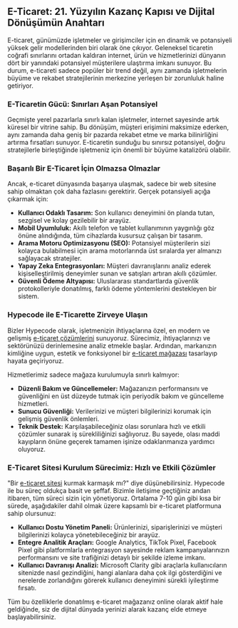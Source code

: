 ## E-Ticaret: 21. Yüzyılın Kazanç Kapısı ve Dijital Dönüşümün Anahtarı

E-ticaret, günümüzde işletmeler ve girişimciler için en dinamik ve potansiyeli yüksek gelir modellerinden biri olarak öne çıkıyor. Geleneksel ticaretin coğrafi sınırlarını ortadan kaldıran internet, ürün ve hizmetlerinizi dünyanın dört bir yanındaki potansiyel müşterilere ulaştırma imkanı sunuyor. Bu durum, e-ticareti sadece popüler bir trend değil, aynı zamanda işletmelerin büyüme ve rekabet stratejilerinin merkezine yerleşen bir zorunluluk haline getiriyor.

### E-Ticaretin Gücü: Sınırları Aşan Potansiyel

Geçmişte yerel pazarlarla sınırlı kalan işletmeler, internet sayesinde artık küresel bir vitrine sahip. Bu dönüşüm, müşteri erişimini maksimize ederken, aynı zamanda daha geniş bir pazarda rekabet etme ve marka bilinirliğini artırma fırsatları sunuyor. E-ticaretin sunduğu bu sınırsız potansiyel, doğru stratejilerle birleştiğinde işletmeniz için önemli bir büyüme katalizörü olabilir.

### Başarılı Bir E-Ticaret İçin Olmazsa Olmazlar

Ancak, e-ticaret dünyasında başarıya ulaşmak, sadece bir web sitesine sahip olmaktan çok daha fazlasını gerektirir. Gerçek potansiyeli açığa çıkarmak için:

*   **Kullanıcı Odaklı Tasarım:** Son kullanıcı deneyimini ön planda tutan, sezgisel ve kolay gezilebilir bir arayüz.
*   **Mobil Uyumluluk:** Akıllı telefon ve tablet kullanımının yaygınlığı göz önüne alındığında, tüm cihazlarda kusursuz çalışan bir tasarım.
*   **Arama Motoru Optimizasyonu (SEO):** Potansiyel müşterilerin sizi kolayca bulabilmesi için arama motorlarında üst sıralarda yer almanızı sağlayacak stratejiler.
*   **Yapay Zeka Entegrasyonları:** Müşteri davranışlarını analiz ederek kişiselleştirilmiş deneyimler sunan ve satışları artıran akıllı çözümler.
*   **Güvenli Ödeme Altyapısı:** Uluslararası standartlarda güvenlik protokolleriyle donatılmış, farklı ödeme yöntemlerini destekleyen bir sistem.

### Hypecode ile E-Ticarette Zirveye Ulaşın

Bizler Hypecode olarak, işletmenizin ihtiyaçlarına özel, en modern ve gelişmiş [e-ticaret çözümlerini](https://hypecode.tech/solutions/e-commerce) sunuyoruz. Sürecimiz, ihtiyaçlarınızı ve sektörünüzü derinlemesine analiz etmekle başlar. Ardından, markanızın kimliğine uygun, estetik ve fonksiyonel bir [e-ticaret mağazası](https://hypecode.tech/solutions/e-commerce) tasarlayıp hayata geçiriyoruz.

Hizmetlerimiz sadece mağaza kurulumuyla sınırlı kalmıyor:

*   **Düzenli Bakım ve Güncellemeler:** Mağazanızın performansını ve güvenliğini en üst düzeyde tutmak için periyodik bakım ve güncelleme hizmetleri.
*   **Sunucu Güvenliği:** Verilerinizi ve müşteri bilgilerinizi korumak için gelişmiş güvenlik önlemleri.
*   **Teknik Destek:** Karşılaşabileceğiniz olası sorunlara hızlı ve etkili çözümler sunarak iş sürekliliğinizi sağlıyoruz. Bu sayede, olası maddi kayıpların önüne geçerek tamamen işinize odaklanmanıza yardımcı oluyoruz.

### E-Ticaret Sitesi Kurulum Sürecimiz: Hızlı ve Etkili Çözümler

"Bir [e-ticaret sitesi](https://hypecode.tech/solutions/e-commerce) kurmak karmaşık mı?" diye düşünebilirsiniz. Hypecode ile bu süreç oldukça basit ve şeffaf. Bizimle iletişime geçtiğiniz andan itibaren, tüm süreci sizin için yönetiyoruz. Ortalama 7-10 gün gibi kısa bir sürede, aşağıdakiler dahil olmak üzere kapsamlı bir e-ticaret platformuna sahip olursunuz:

*   **Kullanıcı Dostu Yönetim Paneli:** Ürünlerinizi, siparişlerinizi ve müşteri bilgilerinizi kolayca yönetebileceğiniz bir arayüz.
*   **Entegre Analitik Araçları:** Google Analytics, TikTok Pixel, Facebook Pixel gibi platformlarla entegrasyon sayesinde reklam kampanyalarınızın performansını ve site trafiğinizi detaylı bir şekilde izleme imkanı.
*   **Kullanıcı Davranışı Analizi:** Microsoft Clarity gibi araçlarla kullanıcıların sitenizde nasıl gezindiğini, hangi alanlara daha çok ilgi gösterdiğini ve nerelerde zorlandığını görerek kullanıcı deneyimini sürekli iyileştirme fırsatı.

Tüm bu özelliklerle donatılmış e-ticaret mağazanız online olarak aktif hale geldiğinde, siz de dijital dünyada yerinizi alarak kazanç elde etmeye başlayabilirsiniz.

